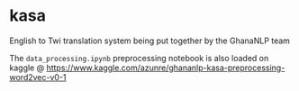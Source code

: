 # kasa
English to Twi translation system being put together by the GhanaNLP team

The `data_processing.ipynb` preprocessing notebook is also loaded on kaggle @ https://www.kaggle.com/azunre/ghananlp-kasa-preprocessing-word2vec-v0-1 
